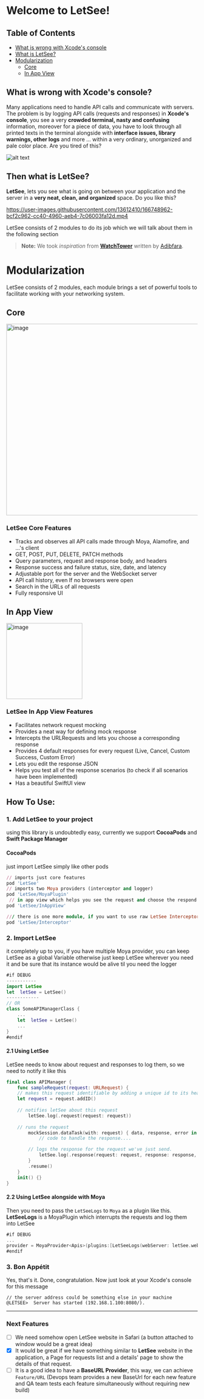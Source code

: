 # Welcome to LetSee!
## Table of Contents

* [What is wrong with Xcode's console ](#what-is-wrong-with-xcodes-console)
* [What is LetSee?](#then-what-is-letSee)
* [Modularization](#modularization)
	* [Core](#core)
	* [In App View](#in-app-view)

## What is wrong with Xcode's console?

Many applications need to handle API calls and communicate with servers. The problem is by logging API calls (requests and responses) in **Xcode's console**, you see a very **crowded terminal, nasty and confusing** information, moreover for a piece of data, you have to look through all printed texts in the terminal alongside with **interface issues, library warnings, other logs** and more ... within a very ordinary, unorganized and pale color place. Are you tired of this?

![alt text](https://github.com/farshadjahanmanesh/Letsee/blob/main/Examples%2BImages/bad.jpg?raw=true)

## Then what is LetSee?
**LetSee**, lets you see what is going on between your application and the server in a **very neat, clean, and organized** space. Do you like this?

https://user-images.githubusercontent.com/13612410/166748962-bcf2c962-cc40-4960-aeb4-7c06003fa12d.mp4

LetSee consists of 2 modules to do its job which we will talk about them in the following section
> **Note:** We took _inspiration_ from [**WatchTower**](https://github.com/adibfara/WatchTower) written by [Adibfara](https://github.com/adibfara).

# Modularization
LetSee consists of 2 modules, each module brings a set of powerful tools to facilitate working with your networking system.

## Core
<img width="505" alt="image" src="https://user-images.githubusercontent.com/13612410/166746755-dd48bdcd-8f1d-4a6d-959d-401291dcdf89.png">

### LetSee Core Features
-   Tracks and observes all API calls made through Moya, Alamofire, and ...'s client
-   GET, POST, PUT, DELETE, PATCH methods
-   Query parameters, request and response body, and headers
-   Response success and failure status, size, date, and latency
-   Adjustable port for the server and the WebSocket server
-   API call history, even If no browsers were open
-   Search in the URLs of all requests
-   Fully responsive UI
## In App View
<img width="200" alt="image" src="https://user-images.githubusercontent.com/13612410/166746802-0df3b7a4-07f4-4fba-8f79-6bc51637b9e1.png">

### LetSee In App View Features
- Facilitates network request mocking 
- Provides a neat way for defining mock response
- Intercepts the URLRequests and lets you choose a corresponding response
- Provides 4 default responses for every request (Live, Cancel, Custom Success, Custom Error)
- Lets you edit the response JSON
- Helps you test all of the response scenarios (to check if all scenarios have been implemented)
- Has a beautiful SwiftUI view 

## How To Use:
### 1. Add LetSee to your project
using this library is undoubtedly easy, currently we support **CocoaPods** and **Swift Package Manager**

#### CocoaPods
just import LetSee simply like other pods
```ruby
// imports just core features
pod 'LetSee' 
// imports two Moya providers (interceptor and logger)
pod 'LetSee/MoyaPlugin' 
 // in app view which helps you see the request and choose the respond
pod 'LetSee/InAppView'

/// there is one more module, if you want to use raw LetSee Interceptor without LetSee SwiftUI Request List View, you can import it like this. 
pod 'LetSee/Interceptor' 
```
### 2. Import LetSee
it completely up to you, if you have multiple Moya provider, you can keep LetSee as a global Variable otherwise just keep LetSee wherever you need it and be sure that its instance would be alive til you need the logger
```swift
#if DEBUG
-----------
import LetSee
let  letSee = LetSee()
------------
// OR
class SomeAPIManagerClass {
	...
	let  letSee = LetSee()
	...
}
#endif
```
#### 2.1 Using LetSee
LetSee needs to know about request and responses to log them, so we need to notify it like this
```swift
final class APIManager {
    func sampleRequest(request: URLRequest) {
	// makes this request identifiable by adding a unique id to its header
	let request = request.addID()
	
	// notifies letSee about this request
        letSee.log(.request(request: request))
	
	// runs the request
        mockSession.dataTask(with: request) { data, response, error in
            // code to handle the response....

	    // logs the response for the request we've just send.
            letSee.log(.response(request: request, response: response, body: data))
        }
        .resume()
    }
    init() {}
}
```

#### 2.2 Using LetSee alongside with Moya
Then you need to pass the `LetSeeLogs` to `Moya` as a plugin like this.  **LetSeeLogs** is a MoyaPlugin which interrupts the requests and log them into LetSee
```swift
#if DEBUG
...
provider = MoyaProvider<Apis>(plugins:[LetSeeLogs(webServer: letSee.webServer)])
#endif
```


### 3. Bon Appétit
Yes, that's it. Done, congratulation. Now just look at your Xcode's console for this message
```batch
// the server address could be something else in your machine
@LETSEE>  Server has started (192.168.1.100:8080/). 
```
---
### Next Features
- [ ] We need somehow open LetSee website in Safari (a button attached to window would be a great idea) 
- [x] It would be great if we have something similar to **LetSee** website in the application, a Page for requests list and a details' page to show the details of that request.
- [ ]  It is a good idea to have a **BaseURL Provider**, this way, we can achieve `Feature/URL` (Devops team provides a new BaseUrl for each new feature and QA team tests each feature simultaneously without requiring new build)
